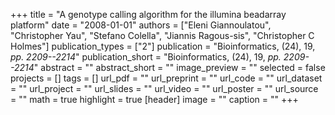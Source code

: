 +++
title = "A genotype calling algorithm for the illumina beadarray platform"
date = "2008-01-01"
authors = ["Eleni Giannoulatou", "Christopher Yau", "Stefano Colella", "Jiannis Ragous-sis", "Christopher C Holmes"]
publication_types = ["2"]
publication = "Bioinformatics, (24), 19, _pp. 2209--2214_"
publication_short = "Bioinformatics, (24), 19, _pp. 2209--2214_"
abstract = ""
abstract_short = ""
image_preview = ""
selected = false
projects = []
tags = []
url_pdf = ""
url_preprint = ""
url_code = ""
url_dataset = ""
url_project = ""
url_slides = ""
url_video = ""
url_poster = ""
url_source = ""
math = true
highlight = true
[header]
image = ""
caption = ""
+++
